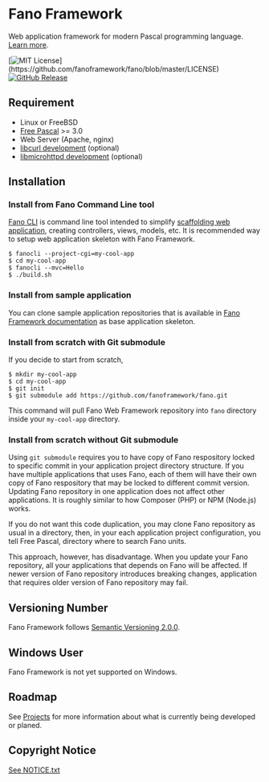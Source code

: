 # Fano Framework

Web application framework for modern Pascal programming language.
[Learn more](https://fanoframework.github.io).

[![MIT License](https://img.shields.io/apm/l/atomic-design-ui.svg?)](https://github.com/fanoframework/fano/blob/master/LICENSE)
[![GitHub Release](https://img.shields.io/github/v/release/fanoframework/fano.svg?style=flat)]()

## Requirement

- Linux or FreeBSD
- [Free Pascal](https://www.freepascal.org/) >= 3.0
- Web Server (Apache, nginx)
- [libcurl development](https://curl.haxx.se/libcurl/) (optional)
- [libmicrohttpd development](https://www.gnu.org/software/libmicrohttpd/) (optional)

## Installation

### Install from Fano Command Line tool

[Fano CLI](https://github.com/fanoframework/fano-cli) is command line tool intended to simplify
[scaffolding web application](https://fanoframework.github.io/scaffolding-with-fano-cli/), creating controllers, views, models, etc. It is recommended way to setup web application skeleton with Fano Framework.

    $ fanocli --project-cgi=my-cool-app
    $ cd my-cool-app
    $ fanocli --mvc=Hello
    $ ./build.sh

### Install from sample application

You can clone sample application repositories that is available in
[Fano Framework documentation](https://fanoframework.github.io/examples) as base application skeleton.

### Install from scratch with Git submodule

If you decide to start from scratch,

    $ mkdir my-cool-app
    $ cd my-cool-app
    $ git init
    $ git submodule add https://github.com/fanoframework/fano.git

This command will pull Fano Web Framework repository into `fano` directory inside your `my-cool-app` directory.

### Install from scratch without Git submodule

Using `git submodule` requires you to have copy of Fano respository locked to specific commit in your application project directory structure. If you have multiple applications that uses Fano, each of them will have their own copy of Fano respository that may be locked to different commit version. Updating Fano repository in one application does not affect other applications. It is roughly similar to how Composer (PHP) or NPM (Node.js) works.

If you do not want this code duplication, you may clone Fano repository as usual
in a directory, then, in your each application project configuration, you tell
Free Pascal, directory where to search Fano units.

This approach, however, has disadvantage. When you update your Fano repository,
all your applications that depends on Fano will be affected. If newer version of Fano repository introduces breaking changes, application that requires older version of Fano repository may fail.

## Versioning Number

Fano Framework follows [Semantic Versioning 2.0.0](https://semver.org/#semantic-versioning-200).

## Windows User

Fano Framework is not yet supported on Windows.

## Roadmap

See [Projects](https://github.com/orgs/fanoframework/projects) for more information about what is currently being developed or planed.

## Copyright Notice

[See NOTICE.txt](NOTICE.txt)
